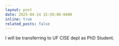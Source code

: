 ```yaml
---
layout: post
date: 2025-04-14 15:59:00-0400
inline: true
related_posts: false
---
```


I will be transferring to UF CISE dept as PhD Student.
